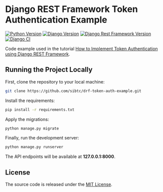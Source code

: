 # Django REST Framework Token Authentication Example

[![Python Version](https://img.shields.io/badge/python-3.7-brightgreen.svg)](https://python.org)
[![Django Version](https://img.shields.io/badge/django-2.1-brightgreen.svg)](https://djangoproject.com)
[![Django Rest Framework Version](https://img.shields.io/badge/djangorestframework-3.9-brightgreen.svg)](https://www.django-rest-framework.org/)
[![Django CI](https://github.com/aliyousifomar/drf-token-auth-example/actions/workflows/django-DRF.yml/badge.svg?branch=master)](https://github.com/aliyousifomar/drf-token-auth-example/actions/workflows/django-DRF.yml)

Code example used in the tutorial [How to Implement Token Authentication using Django REST Framework](https://simpleisbetterthancomplex.com/tutorial/2018/11/22/how-to-implement-token-authentication-using-django-rest-framework.html).

## Running the Project Locally

First, clone the repository to your local machine:

```bash
git clone https://github.com/sibtc/drf-token-auth-example.git
```

Install the requirements:

```bash
pip install -r requirements.txt
```

Apply the migrations:

```bash
python manage.py migrate
```

Finally, run the development server:

```bash
python manage.py runserver
```

The API endpoints will be available at **127.0.0.1:8000**.


## License

The source code is released under the [MIT License](https://github.com/sibtc/drf-token-auth-example/blob/master/LICENSE).
